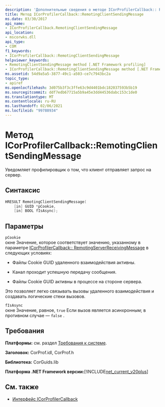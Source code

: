 ```yaml
---
description: 'Дополнительные сведения о методе ICorProfilerCallback:: RemotingClientSendingMessage'
title: Метод ICorProfilerCallback::RemotingClientSendingMessage
ms.date: 03/30/2017
api_name:
- ICorProfilerCallback.RemotingClientSendingMessage
api_location:
- mscorwks.dll
api_type:
- COM
f1_keywords:
- ICorProfilerCallback::RemotingClientSendingMessage
helpviewer_keywords:
- RemotingClientSendingMessage method [.NET Framework profiling]
- ICorProfilerCallback::RemotingClientSendingMessage method [.NET Framework profiling]
ms.assetid: 54d9a5a5-3877-49c1-a503-ce7c7943bc2a
topic_type:
- apiref
ms.openlocfilehash: 3d075b3f3c3ffe63c9d4401bdc182037593b5b19
ms.sourcegitcommit: ddf7edb67715a5b9a45e3dd44536dabc153c1de0
ms.translationtype: MT
ms.contentlocale: ru-RU
ms.lasthandoff: 02/06/2021
ms.locfileid: "99788934"
---
```

# <a name="icorprofilercallbackremotingclientsendingmessage-method"></a>Метод ICorProfilerCallback::RemotingClientSendingMessage

Уведомляет профилировщик о том, что клиент отправляет запрос на сервер.  
  
## <a name="syntax"></a>Синтаксис  
  
```cpp  
HRESULT RemotingClientSendingMessage(  
    [in] GUID *pCookie,  
    [in] BOOL fIsAsync);  
```  
  
## <a name="parameters"></a>Параметры  

 `pCookie`  
 окне Значение, которое соответствует значению, указанному в параметре [ICorProfilerCallback:: RemotingServerReceivingMessage](icorprofilercallback-remotingserverreceivingmessage-method.md) в следующих условиях:  
  
- Файлы Cookie GUID удаленного взаимодействия активны.  
  
- Канал проходит успешную передачу сообщения.  
  
- Файлы Cookie GUID активны в процессе на стороне сервера.  
  
 Это позволяет легко связывать вызовы удаленного взаимодействия и создавать логические стеки вызовов.  
  
 `fIsAsync`  
 окне Значение, равное, `true` Если вызов является асинхронным; в противном случае — `false` .  
  
## <a name="requirements"></a>Требования  

 **Платформы:** см. раздел [Требования к системе](../../get-started/system-requirements.md).  
  
 **Заголовок:** CorProf.idl, CorProf.h  
  
 **Библиотека:** CorGuids.lib  
  
 **Платформа .NET Framework версии:**[!INCLUDE[net_current_v20plus](../../../../includes/net-current-v20plus-md.md)]  
  
## <a name="see-also"></a>См. также

- [Интерфейс ICorProfilerCallback](icorprofilercallback-interface.md)
